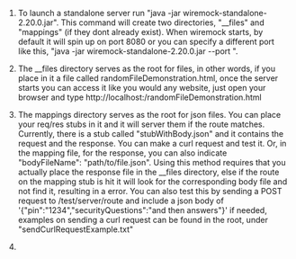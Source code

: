     
1. To launch a standalone server run "java -jar wiremock-standalone-2.20.0.jar". 
This command will create two directories, "__files" and "mappings" (if they dont already exist).
When wiremock starts, by default it will spin up on port 8080 or you can specify a different 
port like this, "java -jar wiremock-standalone-2.20.0.jar --port <port>".

2. The __files directory serves as the root for files, in other words, if you place in it a file 
called randomFileDemonstration.html, once the server starts you can access it like you would any 
website, just open your browser and type http://localhost:<port>/randomFileDemonstration.html

3. The mappings directory serves as the root for json files. You can place your req/res stubs in
it and it will server them if the route matches. Currently, there is a stub called "stubWithBody.json"
and it contains the request and the response. You can make a curl request and test it. Or, in the 
mapping file, for the response, you can also indicate "bodyFileName": "path/to/file.json". Using this 
method requires that you actually place the response file in the __files directory, else if the 
route on the mapping stub is hit it will look for the corresponding body file and not find it, resulting 
in a error. You can also test this by sending a POST request to /test/server/route and include
a json body of '{"pin":"1234","securityQuestions":"and then answers"}' if needed, examples on sending 
a curl request can be found in the root, under "sendCurlRequestExample.txt"

4. 



